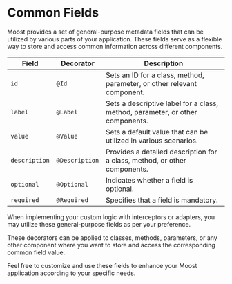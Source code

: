 # Common Fields

Moost provides a set of general-purpose metadata fields that can be utilized by various parts of your application.
These fields serve as a flexible way to store and access common information across different components.

| Field         | Decorator         | Description                                                                              |
|---------------|-------------------|------------------------------------------------------------------------------------------|
| `id`          | `@Id`             | Sets an ID for a class, method, parameter, or other relevant component.                  |
| `label`       | `@Label`          | Sets a descriptive label for a class, method, parameter, or other components.            |
| `value`       | `@Value`          | Sets a default value that can be utilized in various scenarios.                          |
| `description` | `@Description`    | Provides a detailed description for a class, method, or other components.                |
| `optional`    | `@Optional`       | Indicates whether a field is optional.                                                   |
| `required`    | `@Required`       | Specifies that a field is mandatory.                                                     |

When implementing your custom logic with interceptors or adapters, you may utilize these general-purpose fields as per your preference.

These decorators can be applied to classes, methods, parameters, or any other component where you want to store and access the corresponding common field value.

Feel free to customize and use these fields to enhance your Moost application according to your specific needs.
